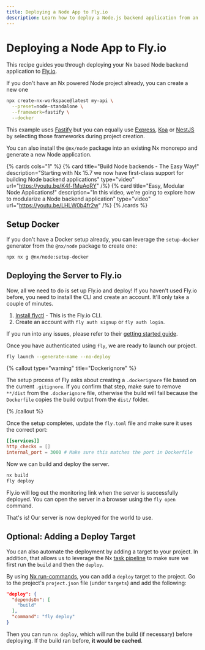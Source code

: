 ```yaml
---
title: Deploying a Node App to Fly.io
description: Learn how to deploy a Node.js backend application from an Nx workspace to Fly.io, including Docker setup and automating the deployment process.
---
```


# Deploying a Node App to Fly.io

This recipe guides you through deploying your Nx based Node backend application to [Fly.io](https://fly.io/).

If you don't have an Nx powered Node project already, you can create a new one

```bash
npx create-nx-workspace@latest my-api \
  --preset=node-standalone \
  --framework=fastify \
  --docker
```

This example uses [Fastify](https://www.fastify.dev/) but you can equally use [Express](https://expressjs.com/), [Koa](https://koajs.com/) or [NestJS](https://nestjs.com/) by selecting those frameworks during project creation.

You can also install the `@nx/node` package into an existing Nx monorepo and generate a new Node application.

{% cards cols="1" %}
{% card title="Build Node backends - The Easy Way!" description="Starting with Nx 15.7 we now have first-class support for building Node backend applications" type="video" url="https://youtu.be/K4f-fMuAoRY" /%}
{% card title="Easy, Modular Node Applications!" description="In this video, we're going to explore how to modularize a Node backend application" type="video" url="https://youtu.be/LHLW0b4fr2w" /%}
{% /cards %}

## Setup Docker

If you don't have a Docker setup already, you can leverage the `setup-docker` generator from the `@nx/node` package to create one:

```shell
npx nx g @nx/node:setup-docker
```

## Deploying the Server to Fly.io

Now, all we need to do is set up Fly.io and deploy! If you haven't used Fly.io before, you need to install the CLI and create an account. It'll only take a couple of minutes.

1. [Install flyctl](https://fly.io/docs/hands-on/install-flyctl/) - This is the Fly.io CLI.
2. Create an account with `fly auth signup` or `fly auth login`.

If you run into any issues, please refer to their [getting started guide](https://fly.io/docs/speedrun/).

Once you have authenticated using `fly`, we are ready to launch our project.

```bash
fly launch --generate-name --no-deploy
```

{% callout type="warning" title="Dockerignore" %}

The setup process of Fly asks about creating a `.dockerignore` file based on the current `.gitignore`. If you confirm that step, make sure to remove `**/dist` from the `.dockerignore` file, otherwise the build will fail because the `Dockerfile` copies the build output from the `dist/` folder.

{% /callout %}

Once the setup completes, update the `fly.toml` file and make sure it uses the correct port:

```toml {% fileName="fly.toml" %}
[[services]]
http_checks = []
internal_port = 3000 # Make sure this matches the port in Dockerfile
```

Now we can build and deploy the server.

```bash
nx build
fly deploy
```

Fly.io will log out the monitoring link when the server is successfully deployed. You can open the server in a browser using the `fly open` command.

That's is! Our server is now deployed for the world to use.

## Optional: Adding a Deploy Target

You can also automate the deployment by adding a target to your project. In addition, that allows us to leverage the Nx [task pipeline](/concepts/task-pipeline-configuration) to make sure we first run the `build` and then the `deploy`.

By using [Nx run-commands](/recipes/running-tasks/run-commands-executor), you can add a `deploy` target to the project. Go to the project's `project.json` file (under `targets`) and add the following:

```json {% fileName="project.json" %}
"deploy": {
  "dependsOn": [
    "build"
  ],
  "command": "fly deploy"
}
```

Then you can run `nx deploy`, which will run the build (if necessary) before deploying. If the build ran before, **it would be cached**.
